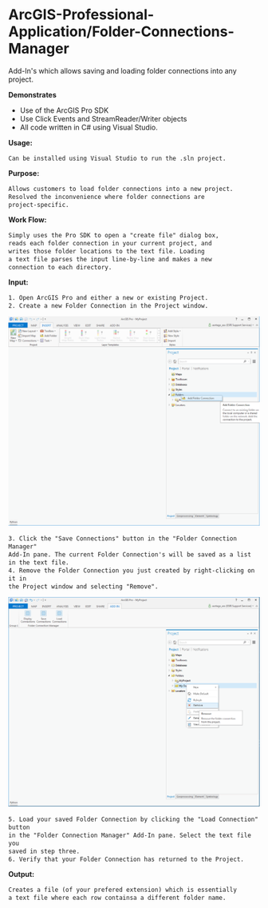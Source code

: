 # ArcGIS-Professional-Application/Folder-Connections-Manager
Add-In's which allows saving and loading folder connections into any project.

**Demonstrates**
* Use of the ArcGIS Pro SDK
* Use Click Events and StreamReader/Writer objects
* All code written in C# using Visual Studio.

**Usage:**

    Can be installed using Visual Studio to run the .sln project.
   
**Purpose:**

    Allows customers to load folder connections into a new project.
    Resolved the inconvenience where folder connections are 
    project-specific.
    
**Work Flow:**

    Simply uses the Pro SDK to open a "create file" dialog box,
    reads each folder connection in your current project, and
    writes those folder locations to the text file. Loading
    a text file parses the input line-by-line and makes a new
    connection to each directory.
    
**Input:**

    1. Open ArcGIS Pro and either a new or existing Project.  
    2. Create a new Folder Connection in the Project window.

   ![UI](Images/FolderConnect.png)
   
    3. Click the "Save Connections" button in the "Folder Connection Manager" 
    Add-In pane. The current Folder Connection's will be saved as a list 
    in the text file.  
    4. Remove the Folder Connection you just created by right-clicking on it in 
    the Project window and selecting "Remove".

   ![UI](Images/RemoveFolder.png)
   
    5. Load your saved Folder Connection by clicking the "Load Connection" button 
    in the "Folder Connection Manager" Add-In pane. Select the text file you 
    saved in step three.  
    6. Verify that your Folder Connection has returned to the Project.  
    
**Output:**

    Creates a file (of your prefered extension) which is essentially
    a text file where each row containsa a different folder name.
